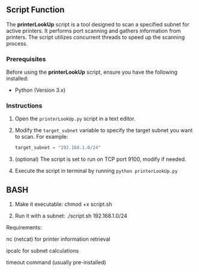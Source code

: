 
## Script Function 

The **printerLookUp** script is a tool designed to scan a specified subnet for active printers. It performs port scanning and gathers information from printers. The script utilizes concurrent threads to speed up the scanning process. 


### Prerequisites

Before using the **printerLookUp** script, ensure you have the following installed:

- Python (Version 3.x)

### Instructions

1. Open the `printerLookUp.py` script in a text editor.

2. Modify the `target_subnet` variable to specify the target subnet you want to scan. For example:

   ```python
   target_subnet = "192.168.1.0/24"

3.  (optional) The script is set to run on TCP port 9100, modify if needed.

4.  Execute the script in terminal by running `python printerLookUp.py`

## BASH

1.   Make it executable: chmod +x script.sh

2.   Run it with a subnet: ./script.sh 192.168.1.0/24

Requirements:

nc (netcat) for printer information retrieval

ipcalc for subnet calculations

timeout command (usually pre-installed)
